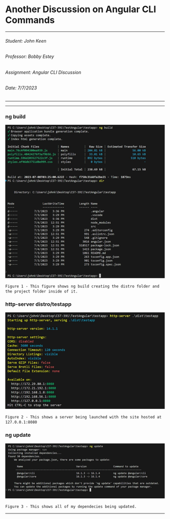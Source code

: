 # Another Discussion on Angular CLI Commands

---
###### Student: John Keen
###### Professor: Bobby Estey
###### Assignment: Angular CLI Discussion
###### Date: 7/7/2023

---

---
### ng build
![ngbuild](./Diagrams/Discussion-NgBuild.jpg)

    Figure 1 - This figure shows ng build creating the distro folder and the project folder inside of it.

### http-server distro/testapp
![http-server](./Diagrams/Discussion-http-server.jpg)

    Figure 2 - This shows a server being launched with the site hosted at 127.0.0.1:8080

### ng update

![ngupdate](./Diagrams/Discussion-NgUpdate.jpg)

    Figure 3 - This shows all of my dependecies being updated.

---

